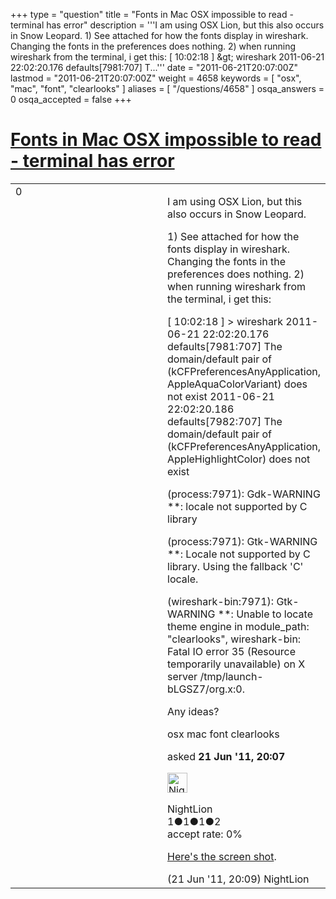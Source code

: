 +++
type = "question"
title = "Fonts in Mac OSX impossible to read - terminal has error"
description = '''I am using OSX Lion, but this also occurs in Snow Leopard.  1) See attached for how the fonts display in wireshark. Changing the fonts in the preferences does nothing.  2) when running wireshark from the terminal, i get this:  [ 10:02:18 ] &amp;gt; wireshark 2011-06-21 22:02:20.176 defaults[7981:707]  T...'''
date = "2011-06-21T20:07:00Z"
lastmod = "2011-06-21T20:07:00Z"
weight = 4658
keywords = [ "osx", "mac", "font", "clearlooks" ]
aliases = [ "/questions/4658" ]
osqa_answers = 0
osqa_accepted = false
+++

<div class="headNormal">

# [Fonts in Mac OSX impossible to read - terminal has error](/questions/4658/fonts-in-mac-osx-impossible-to-read-terminal-has-error)

</div>

<div id="main-body">

<div id="askform">

<table id="question-table" style="width:100%;"><colgroup><col style="width: 50%" /><col style="width: 50%" /></colgroup><tbody><tr class="odd"><td style="width: 30px; vertical-align: top"><div class="vote-buttons"><div id="post-4658-score" class="post-score" title="current number of votes">0</div><div id="favorite-count" class="favorite-count"></div></div></td><td><div id="item-right"><div class="question-body"><p>I am using OSX Lion, but this also occurs in Snow Leopard.</p><p>1) See attached for how the fonts display in wireshark. Changing the fonts in the preferences does nothing. 2) when running wireshark from the terminal, i get this:</p><p>[ 10:02:18 ] &gt; wireshark 2011-06-21 22:02:20.176 defaults[7981:707] The domain/default pair of (kCFPreferencesAnyApplication, AppleAquaColorVariant) does not exist 2011-06-21 22:02:20.186 defaults[7982:707] The domain/default pair of (kCFPreferencesAnyApplication, AppleHighlightColor) does not exist</p><p>(process:7971): Gdk-WARNING **: locale not supported by C library</p><p>(process:7971): Gtk-WARNING **: Locale not supported by C library. Using the fallback 'C' locale.</p><p>(wireshark-bin:7971): Gtk-WARNING **: Unable to locate theme engine in module_path: "clearlooks", wireshark-bin: Fatal IO error 35 (Resource temporarily unavailable) on X server /tmp/launch-bLGSZ7/org.x:0.</p><p>Any ideas?</p></div><div id="question-tags" class="tags-container tags">osx mac font clearlooks</div><div id="question-controls" class="post-controls"></div><div class="post-update-info-container"><div class="post-update-info post-update-info-user"><p>asked <strong>21 Jun '11, 20:07</strong></p><img src="https://secure.gravatar.com/avatar/c0e2f71d4669be8a5fea92e3270275fd?s=32&amp;d=identicon&amp;r=g" class="gravatar" width="32" height="32" alt="NightLion&#39;s gravatar image" /><p>NightLion<br />
<span class="score" title="1 reputation points">1</span><span title="1 badges"><span class="badge1">●</span><span class="badgecount">1</span></span><span title="1 badges"><span class="silver">●</span><span class="badgecount">1</span></span><span title="2 badges"><span class="bronze">●</span><span class="badgecount">2</span></span><br />
<span class="accept_rate" title="Rate of the user&#39;s accepted answers">accept rate:</span> <span title="NightLion has no accepted answers">0%</span></p></div></div><div id="comments-container-4658" class="comments-container"><span id="4659"></span><div id="comment-4659" class="comment"><div id="post-4659-score" class="comment-score"></div><div class="comment-text"><p><a href="http://cl.ly/263k2i2k3q3U013m1t1F">Here's the screen shot</a>.</p></div><div id="comment-4659-info" class="comment-info"><span class="comment-age">(21 Jun '11, 20:09)</span> NightLion</div></div></div><div id="comment-tools-4658" class="comment-tools"></div><div class="clear"></div><div id="comment-4658-form-container" class="comment-form-container"></div><div class="clear"></div></div></td></tr></tbody></table>

</div>

</div>

